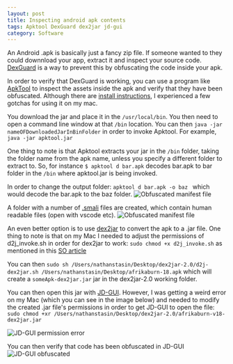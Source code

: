 ```yaml
---
layout: post
title: Inspecting android apk contents
tags: Apktool DexGuard dex2jar jd-gui
category: Software
---
```

An Android .apk is basically just a fancy zip file. If someone wanted to they could downnload your app, extract it and inspect your source code. [DexGuard](https://www.guardsquare.com/en/blog/setting-up-dexguard-android-studio) is a way to prevent this by obfuscating the code inside your apk.

In order to verify that DexGuard is working, you can use a program like [ApkTool](https://ibotpeaches.github.io/Apktool/) to inspect the assets inside the apk and verify that they have been obfuscated. Although there are [install instructions](https://ibotpeaches.github.io/Apktool/install/), I experienced a few gotchas for using it on my mac.

You download the jar and place it in the ```/usr/local/bin```.
You then need to open a command line window at that ```/bin``` location.
You can then ```java -jar nameOFDownloadedJarInBinFolder``` in order to invoke Apktool. For example, ```java -jar apktool.jar```

One thing to note is that Apktool extracts your jar in the ```/bin``` folder, taking the folder name from the apk name, unless you specify a different folder to extract to.
So, for instance ```$ apktool d bar.apk``` decodes bar.apk to bar folder in the ```/bin``` where apktool.jar is being invoked.

In order to change the output folder: ```apktool d bar.apk -o baz ``` which would decode the bar.apk to the baz folder.
![Obfuscated manifest file](https://drive.google.com/uc?export=view&id=1eDRqoiqpK4ioW0c6pasp7egch5Upl_7O)

A folder with a number of [.smali](https://fileinfo.com/extension/smali) files are created, which contain human readable files (open with vscode etc).
![Obfuscated manifest file](https://drive.google.com/uc?export=view&id=1ZUJ8qIG1F1ow-_xw-MAlwPNqOfpkBmg3)

An even better option is to use [dex2jar](https://sourceforge.net/p/dex2jar/wiki/UserGuide/) to convert the apk to a .jar file. One thing to note is that on my Mac I needed to adjust the permissions of d2j_invoke.sh in order for dex2jar to work: ```sudo chmod +x d2j_invoke.sh``` as mentioned in this [SO article](https://stackoverflow.com/questions/30875382/cannot-use-dex2jar-on-my-mac-permission-denied)

You can then ```sudo sh /Users/nathanstasin/Desktop/dex2jar-2.0/d2j-dex2jar.sh /Users/nathanstasin/Desktop/afrikaburn-18.apk``` which will create a ```someApk-dex2jar.jar``` jar in the dex2jar-2.0 working folder.

You can then open this jar with [JD-GUI](http://java-decompiler.github.io/). However, I was getting a weird error on my Mac (which you can see in the image below) and needed to modify the created .jar file's permissions in order to get JD-GUI to open the file: ```sudo chmod +xr /Users/nathanstasin/Desktop/dex2jar-2.0/afrikaburn-v18-dex2jar.jar```

![JD-GUI permission error](https://drive.google.com/uc?export=view&id=1_4rKZTZN5WLVXrec6zcUuZ11E74uOnfV)

You can then verify that code has been obfuscated in JD-GUI
![JD-GUI obfuscated](https://drive.google.com/uc?export=view&id=1EsgYwRFs6YHxmZZjJIeyR2Uv56sk2N9X)